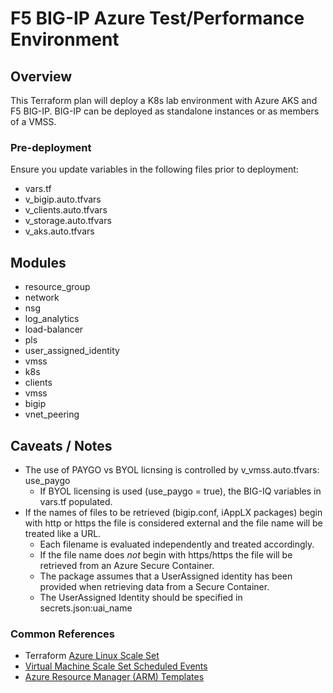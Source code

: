 # F5 BIG-IP Azure Test/Performance Environment
## Overview
This Terraform plan will deploy a K8s lab environment with Azure AKS and F5 BIG-IP. 
BIG-IP can be deployed as standalone instances or as members of a VMSS. 

### Pre-deployment
Ensure you update variables in the following files prior to deployment:
- vars.tf
- v_bigip.auto.tfvars
- v_clients.auto.tfvars
- v_storage.auto.tfvars
- v_aks.auto.tfvars


## Modules
- resource_group
- network
- nsg
- log_analytics
- load-balancer
- pls
- user_assigned_identity
- vmss
- k8s
- clients
- vmss
- bigip
- vnet_peering

## Caveats / Notes
- The use of PAYGO vs BYOL licnsing is controlled by v_vmss.auto.tfvars: use_paygo
  - If BYOL licensing is used (use_paygo = true), the BIG-IQ variables in vars.tf populated.
- If the names of files to be retrieved (bigip.conf, iAppLX packages) begin with http or https the file is considered external and the file name will be treated like a URL.
  - Each filename is evaluated independently and treated accordingly.
  - If the file name does *not* begin with https/https the file will be retrieved from an Azure Secure Container.
  - The package assumes that a UserAssigned identity has been provided when retrieving data from a Secure Container.
  - The UserAssigned Identity should be specified in secrets.json:uai_name



### Common References
- Terraform [Azure Linux Scale Set](https://registry.terraform.io/providers/hashicorp/azurerm/latest/docs/resources/linux_virtual_machine_scale_set)
- [Virtual Machine Scale Set Scheduled Events](https://docs.microsoft.com/en-us/azure/virtual-machine-scale-sets/virtual-machine-scale-sets-terminate-notification)
- [Azure Resource Manager (ARM) Templates](https://docs.microsoft.com/en-us/azure/templates/#arm-template-structure)

